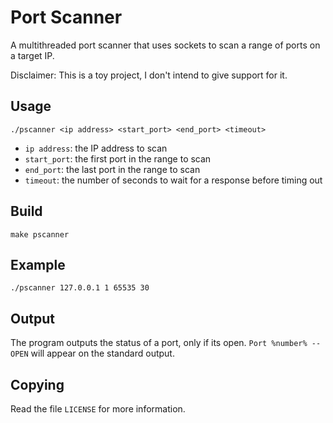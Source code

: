 # Port Scanner
A multithreaded port scanner that uses sockets to scan a range of ports on a target IP.

Disclaimer: This is a toy project, I don't intend to give support for it.

## Usage
`./pscanner <ip address> <start_port> <end_port> <timeout>`

- `ip address`: the IP address to scan
- `start_port`: the first port in the range to scan
- `end_port`: the last port in the range to scan
- `timeout`: the number of seconds to wait for a response before timing out

## Build
```
make pscanner
```

## Example
```
./pscanner 127.0.0.1 1 65535 30
```

## Output
The program outputs the status of a port, only if its open. `Port %number% -- OPEN` will appear on the standard output.

## Copying

Read the file `LICENSE` for more information.
